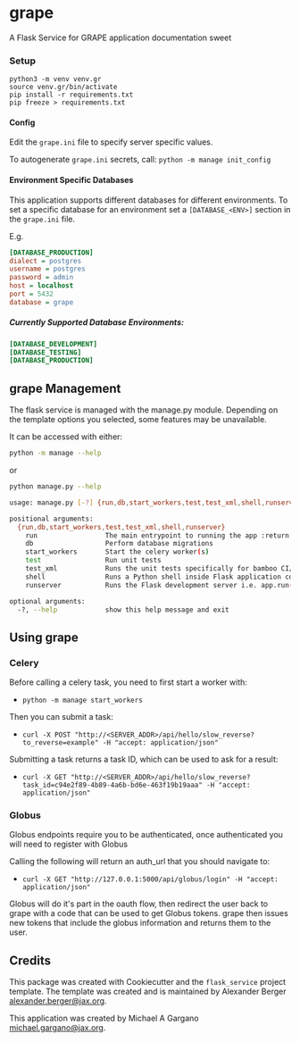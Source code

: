 # grape

A Flask Service for GRAPE application documentation sweet


### Setup
```
python3 -m venv venv.gr
source venv.gr/bin/activate
pip install -r requirements.txt
pip freeze > requirements.txt
```

#### Config
Edit the `grape.ini` file to specify server specific values.

To autogenerate `grape.ini` secrets, call:
```python -m manage init_config```

#### Environment Specific Databases
This application supports different databases for different environments. To set a specific database for an environment 
set a `[DATABASE_<ENV>]` section in the `grape.ini` file. 

E.g.
```ini
[DATABASE_PRODUCTION]
dialect = postgres
username = postgres
password = admin
host = localhost
port = 5432
database = grape
```

##### Currently Supported Database Environments:
```ini
[DATABASE_DEVELOPMENT]
[DATABASE_TESTING]
[DATABASE_PRODUCTION]
```

## grape Management
The flask service is managed with the manage.py module. Depending on the template options you selected, some features 
may be unavailable.

It can be accessed with either:
```bash
python -m manage --help
```
or
```bash
python manage.py --help
```

```bash
usage: manage.py [-?] {run,db,start_workers,test,test_xml,shell,runserver} ...

positional arguments:
  {run,db,start_workers,test,test_xml,shell,runserver}
    run                 The main entrypoint to running the app :return: None
    db                  Perform database migrations
    start_workers       Start the celery worker(s)
    test                Run unit tests
    test_xml            Runs the unit tests specifically for bamboo CI/CD
    shell               Runs a Python shell inside Flask application context.
    runserver           Runs the Flask development server i.e. app.run()

optional arguments:
  -?, --help            show this help message and exit

```

## Using grape

### Celery
Before calling a celery task, you need to first start a worker with:

- ```python -m manage start_workers```

Then you can submit a task:
- ```curl -X POST "http://<SERVER_ADDR>/api/hello/slow_reverse?to_reverse=example" -H "accept: application/json"```

Submitting a task returns a task ID, which can be used to ask for a result:
- ```curl -X GET "http://<SERVER_ADDR>/api/hello/slow_reverse?task_id=c94e2f89-4b89-4a6b-bd6e-463f19b19aaa" -H "accept: application/json"```

### Globus

Globus endpoints require you to be authenticated, once authenticated you will need to register with Globus

Calling the following will return an auth_url that you should navigate to:
- ```curl -X GET "http://127.0.0.1:5000/api/globus/login" -H "accept: application/json"```

Globus will do it's part in the oauth flow, then redirect the user back to grape with a code 
that can be used to get Globus tokens. grape then issues new tokens that include the globus
information and returns them to the user.

Credits
-------
This package was created with Cookiecutter and the `flask_service` project template. The template was 
created and is maintained by Alexander Berger <alexander.berger@jax.org>.

This application was created by Michael A Gargano <michael.gargano@jax.org>.
